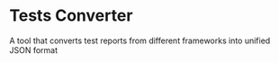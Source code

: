 # Tests Converter

A tool that converts test reports from different frameworks into unified JSON format
